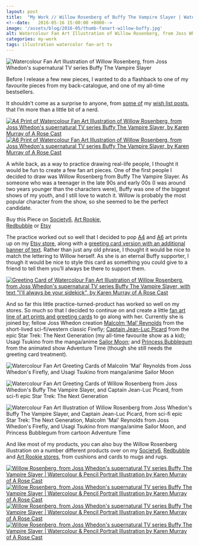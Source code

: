 ```yaml
---
layout: post
title:  "My Work // Willow Rosenberg of Buffy The Vampire Slayer | Watercolour &amp; Pencil Portrait Illustration"
<!--date:   2016-05-16 15:00:00 +0000-->
image: '/assets/blog/2016-05/thumb-fanart-willow-buffy.jpg'
alt: Watercolour Fan Art Illustration of Willow Rosenberg, from Joss Whedon's supernatural TV series Buffy The Vampire Slayer
categories: my-work
tags: illustration watercolor fan-art tv
---
```


![Watercolour Fan Art Illustration of Willow Rosenberg, from Joss Whedon's supernatural TV series Buffy The Vampire Slayer](/assets/folio/fanart/illustration-fanart-willow-buffy.jpg "Watercolour Fan Art Illustration of Willow Rosenberg, from Joss Whedon's supernatural TV series Buffy The Vampire Slayer, by @arosecast")

Before I release a few new pieces, I wanted to do a flashback to one of my favourite pieces from my back-catalogue, and one of my all-time bestsellers.

It shouldn’t come as a surprise to anyone, from [some of](http://127.0.0.1:4000/wish-list/2016/04/21/6-adorable-brooches-pins-from-independent-makers.html "Wish List // 6 Adorable Brooches and Pins from Independent Makers") my [wish list posts](/wish-list/2016/02/25/6-nerdy-creations-by-independent-artists.html "Wish List // 6 Nerdy Creations by Independent Artists"), that I’m more than a little bit of a nerd.

<div class="row">
	<div class="col-md-6">
		<a href="https://www.etsy.com/listing/210512307/fan-art-willow-rosenberg-of-joss-whedons" title="A4 Print of Watercolour Fan Art Illustration of Willow Rosenberg, from Joss Whedon's supernatural TV series Buffy The Vampire Slayer, by Karen Murray of A Rose Cast"><img src="/assets/blog/2016-05/fanart-willow-buffy-a4-art-print.jpg" alt="A4 Print of Watercolour Fan Art Illustration of Willow Rosenberg, from Joss Whedon's supernatural TV series Buffy The Vampire Slayer, by Karen Murray of A Rose Cast" title="A4 Print of Watercolour Fan Art Illustration of Willow Rosenberg, from Joss Whedon's supernatural TV series Buffy The Vampire Slayer, by @arosecast"></a>
	</div>
	<div class="col-md-6">
		<a href="https://www.etsy.com/listing/267723374/fan-art-postcards-choose-from-picard" title="A6 Print of Watercolour Fan Art Illustration of Willow Rosenberg, from Joss Whedon's supernatural TV series Buffy The Vampire Slayer, by Karen Murray of A Rose Cast"><img src="/assets/blog/2016-05/fanart-willow-buffy-a6-art-print.jpg" alt="A6 Print of Watercolour Fan Art Illustration of Willow Rosenberg, from Joss Whedon's supernatural TV series Buffy The Vampire Slayer, by Karen Murray of A Rose Cast" title="A6 Print of Watercolour Fan Art Illustration of Willow Rosenberg, from Joss Whedon's supernatural TV series Buffy The Vampire Slayer, by @arosecast"></a>
	</div>
</div>

A while back, as a way to practice drawing real-life people, I thought it would be fun to create a few fan art pieces. One of the first people I decided to draw was Willow Rosenberg from Buffy The Vampire Slayer. As someone who was a teenager in the late 90s and early 00s (I was around two years younger than the characters were), Buffy was one of the biggest shows of my youth, and I still love to watch it. Willow is probably the most popular character from the show, so she seemed to be the perfect candidate.

<div class="highlight">
	Buy <span class="the">this</span> Piece <span class="the">on</span> <a href="https://society6.com/product/willow-rosenberg-of-buffy_print#1=45" title="Buy on Society6">Society6</a>, <span class="the"></span> <a href="http://www.artrookie.co.uk/profile_items.php?designer=ARoseCast&design=8195" title="Buy on Art Rookie">Art Rookie</a>,<br></span> <a href="http://www.redbubble.com/people/arosecast/works/21558925-watercolour-fanart-illustration-of-willow-rosenberg-from-joss-whedons-buffy-the-vampire-slayer?c=516778-fan-art" title="Buy on Redbubble">Redbubble</a> <span class="the">or</span> <a href="https://www.etsy.com/uk/shop/ARoseCast?ref=hdr_shop_menu&search_query=willow" title="Etsy">Etsy</a>
</div>

The practice worked out so well that I decided to pop [A4](https://www.etsy.com/listing/210512307/fan-art-willow-rosenberg-of-joss-whedons "A4 art print of Watercolour Fan Art Illustration of Willow Rosenberg, from Joss Whedon's supernatural TV series Buffy The Vampire Slayer, with text &quot;I'll always be your sidekick&quot;") and [A6](https://www.etsy.com/listing/267723374/fan-art-postcards-choose-from-picard "A6 art print of Watercolour Fan Art Illustration of Willow Rosenberg, from Joss Whedon's supernatural TV series Buffy The Vampire Slayer, with text &quot;I'll always be your sidekick&quot;") art prints up on my [Etsy store](https://www.etsy.com/shop/ARoseCast), along with a [greeting card version with an additional banner of text](https://www.etsy.com/listing/213514369/fan-art-greeting-cards-select-who-you "Greeting Card of Watercolour Fan Art Illustration of Willow Rosenberg, from Joss Whedon's supernatural TV series Buffy The Vampire Slayer, with text &quot;I'll always be your sidekick&quot;"). Rather than just any old phrase, I thought it would be nice to match the lettering to Willow herself. As she is an eternal Buffy supporter, I though it would be nice to style this card as something you could give to a friend to tell them you’ll always be there to support them.

<div class="row">
	<div class="col-md-12">
		<a href="https://www.etsy.com/listing/213514369/fan-art-greeting-cards-select-who-you" title="Greeting Card of Watercolour Fan Art Illustration of Willow Rosenberg, from Joss Whedon's supernatural TV series Buffy The Vampire Slayer, with text &quot;I'll always be your sidekick&quot;, by Karen Murray of A Rose Cast"><img src="/assets/blog/2016-05/fanart-willow-buffy-greeting-card.jpg" alt="Greeting Card of Watercolour Fan Art Illustration of Willow Rosenberg, from Joss Whedon's supernatural TV series Buffy The Vampire Slayer, with text &quot;I'll always be your sidekick&quot;, by Karen Murray of A Rose Cast" title="Greeting Card of Watercolour Fan Art Illustration of Willow Rosenberg, from Joss Whedon's supernatural TV series Buffy The Vampire Slayer, with text &quot;I'll always be your sidekick&quot;, by @arosecast"></a>
	</div>
</div>

And so far this little practice-turned-product has worked so well on my stores. So much so that I decided to continue on and create a little [fan art line of art prints and greeting cards](https://www.etsy.com/shop/ARoseCast?ref=hdr_shop_menu&section_id=16232976) to go along with her. Currently she is joined by; fellow Joss Whedon creation [Malcolm ‘Mal’ Reynolds](https://www.etsy.com/listing/209540430/fan-art-malcolm-mal-reynolds-of-joss) from the short-lived sci-fi/western classic Firefly; [Captain Jean-Luc Picard](https://www.etsy.com/listing/211433813/fan-art-captain-jean-luc-picard-of-the) from the epic Star Trek: The Next Generation (my all-time favourite show as a kid); Usagi Tsukino from the manga/anime [Sailor Moon](https://www.etsy.com/listing/208694619/fan-art-tsukino-usagi-sailor-moon-a4); and [Princess Bubblegum](https://www.etsy.com/listing/257921802/fan-art-princess-bubblegum-from) from the animated show Adventure Time (though she still needs the greeting card treatment).

![Watercolour Fan Art Greeting Cards of Malcolm 'Mal' Reynolds from Joss Whedon's Firefly, and Usagi Tsukino from manga/anime Sailor Moon](/assets/blog/2016-05/fanart-sailor-moon-mal-firefly-greeting-card.jpg "Watercolour Fan Art Greeting Cards of Captain Jean-Luc Picard, from sci-fi epic Star Trek: The Next Generation, by @arosecast")

![Watercolour Fan Art Greeting Cards of Willow Rosenberg from Joss Whedon's Buffy The Vampire Slayer, and Captain Jean-Luc Picard, from sci-fi epic Star Trek: The Next Generation](/assets/blog/2016-05/fanart-willow-buffy-picard-star-trek-tng-greeting-card.jpg "Watercolour Fan Art Greeting Cards of Willow Rosenberg from Joss Whedon's Buffy The Vampire Slayer, and Captain Jean-Luc Picard, from sci-fi epic Star Trek: The Next Generation, by @arosecast")

![Watercolour Fan Art Illustration of Willow Rosenberg from Joss Whedon's Buffy The Vampire Slayer, and Captain Jean-Luc Picard, from sci-fi epic Star Trek: The Next Generation, Malcolm 'Mal' Reynolds from Joss Whedon's Firefly, and Usagi Tsukino from manga/anime Sailor Moon, and Princess Bubblegum from cartoon Adventure Time](/assets/blog/2016-05/fanart-a6-art-prints.jpg "Watercolour Fan Art Illustration of Willow Rosenberg from Joss Whedon's Buffy The Vampire Slayer, and Captain Jean-Luc Picard, from sci-fi epic Star Trek: The Next Generation, Malcolm 'Mal' Reynolds from Joss Whedon's Firefly, and Usagi Tsukino from manga/anime Sailor Moon, and Princess Bubblegum from cartoon Adventure Time, by @arosecast")

And like most of my products, you can also buy the Willow Rosenberg illustration on a number different products over on my [Society6](https://society6.com/product/willow-rosenberg-of-buffy_print#1=45), [Redbubble](http://www.redbubble.com/people/arosecast/works/21558925-watercolour-fanart-illustration-of-willow-rosenberg-from-joss-whedons-buffy-the-vampire-slayer) and [Art Rookie stores](http://artrookie.co.uk/profile_items.php?designer=ARoseCast&design=8195), from cushions and cards to mugs and rugs.

<div class="row">
	<div class="col-md-6">
		<a href="https://society6.com/product/willow-rosenberg-of-buffy_print#1=45" title="Buy Watercolour Fan Art Illustration of Willow Rosenberg, from Joss Whedon's supernatural TV series Buffy The Vampire Slayer as a range of products on my Society6 Store"><img src="/assets/blog/2016-05/society6-willow-buffy-pillows.jpg" alt="Willow Rosenberg, from Joss Whedon's supernatural TV series Buffy The Vampire Slayer | Watercolour &amp; Pencil Portrait Illustration by Karen Murray of A Rose Cast" title="Pillow of Willow Rosenberg, from Joss Whedon's supernatural TV series Buffy The Vampire Slayer | Watercolour &amp; Pencil Portrait Illustration by @arosecast"></a>
	</div>
	<div class="col-md-6">
		<a href="https://society6.com/product/willow-rosenberg-of-buffy_print#1=45" title="Buy Watercolour Fan Art Illustration of Willow Rosenberg, from Joss Whedon's supernatural TV series Buffy The Vampire Slayer as a range of products on my Society6 Store"><img src="/assets/blog/2016-05/society6-willow-buffy-phone-skins.jpg" alt="Willow Rosenberg, from Joss Whedon's supernatural TV series Buffy The Vampire Slayer | Watercolour &amp; Pencil Portrait Illustration by Karen Murray of A Rose Cast" title="iPhone Skin of Willow Rosenberg, from Joss Whedon's supernatural TV series Buffy The Vampire Slayer | Watercolour &amp; Pencil Portrait Illustration by @arosecast"></a>
	</div>
</div>

<div class="row">
	<div class="col-md-6">
		<a href="http://www.redbubble.com/people/arosecast/works/21558925-watercolour-fanart-illustration-of-willow-rosenberg-from-joss-whedons-buffy-the-vampire-slayer" title="Buy Watercolour Fan Art Illustration of Willow Rosenberg, from Joss Whedon's supernatural TV series Buffy The Vampire Slayer as a range of products on my Redbubble Store"><img src="/assets/blog/2016-05/redbubble-willow-buffy-journal.jpg" alt="Willow Rosenberg, from Joss Whedon's supernatural TV series Buffy The Vampire Slayer | Watercolour &amp; Pencil Portrait Illustration by Karen Murray of A Rose Cast" title="Hardback Journal of Willow Rosenberg, from Joss Whedon's supernatural TV series Buffy The Vampire Slayer | Watercolour &amp; Pencil Portrait Illustration by @arosecast"></a>
	</div>
	<div class="col-md-6">
		<a href="http://www.redbubble.com/people/arosecast/works/21558925-watercolour-fanart-illustration-of-willow-rosenberg-from-joss-whedons-buffy-the-vampire-slayer?c=516778-fan-art" title="Buy Watercolour Fan Art Illustration of Willow Rosenberg, from Joss Whedon's supernatural TV series Buffy The Vampire Slayer as a range of products on my Redbubble Store"><img src="/assets/blog/2016-05/redbubble-willow-buffy-bags.jpg" alt="Willow Rosenberg, from Joss Whedon's supernatural TV series Buffy The Vampire Slayer | Watercolour &amp; Pencil Portrait Illustration by Karen Murray of A Rose Cast" title="Tote Bag of Willow Rosenberg, from Joss Whedon's supernatural TV series Buffy The Vampire Slayer | Watercolour &amp; Pencil Portrait Illustration by @arosecast"></a>
	</div>
</div>

<div style="display: none;">
	<img src="/assets/blog/2016-05/fan-art-greeting-cards.jpg" alt="Fan art greeting cards, available on Etsy. Choose from Willow Rosenberg, from Joss Whedon's supernatural TV series Buffy The Vampire Slayer; Malcolm ‘Mal’ Reynolds fromm the short-lived sci-fi/western classic Firefly; Captain Jean-Luc Picard from the epic Star Trek: The Next Generation; and Usagi Tsukino from the manga/anime Sailor Moon" title="Fan art greeting cards by @arosecast, available on Etsy. Choose from Willow Rosenberg, from Joss Whedon's supernatural TV series Buffy The Vampire Slayer; Malcolm ‘Mal’ Reynolds fromm the short-lived sci-fi/western classic Firefly; Captain Jean-Luc Picard from the epic Star Trek: The Next Generation; and Usagi Tsukino from the manga/anime Sailor Moon">
</div>
